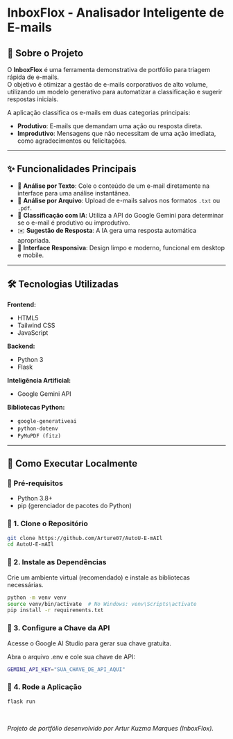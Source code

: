 # InboxFlox - Analisador Inteligente de E-mails  

## 📄 Sobre o Projeto  

O **InboxFlox** é uma ferramenta demonstrativa de portfólio para triagem rápida de e-mails.  
O objetivo é otimizar a gestão de e-mails corporativos de alto volume, utilizando um modelo generativo para automatizar a classificação e sugerir respostas iniciais.  

A aplicação classifica os e-mails em duas categorias principais:  
- **Produtivo**: E-mails que demandam uma ação ou resposta direta.  
- **Improdutivo**: Mensagens que não necessitam de uma ação imediata, como agradecimentos ou felicitações.  

---

## ✨ Funcionalidades Principais  

- 📑 **Análise por Texto**: Cole o conteúdo de um e-mail diretamente na interface para uma análise instantânea.  
- 📂 **Análise por Arquivo**: Upload de e-mails salvos nos formatos `.txt` ou `.pdf`.  
- 🤖 **Classificação com IA**: Utiliza a API do Google Gemini para determinar se o e-mail é produtivo ou improdutivo.  
- ✉️ **Sugestão de Resposta**: A IA gera uma resposta automática apropriada.  
- 📱 **Interface Responsiva**: Design limpo e moderno, funcional em desktop e mobile.  

---

## 🛠️ Tecnologias Utilizadas  

**Frontend:**  
- HTML5  
- Tailwind CSS  
- JavaScript  

**Backend:**  
- Python 3  
- Flask  

**Inteligência Artificial:**  
- Google Gemini API  

**Bibliotecas Python:**  
- `google-generativeai`  
- `python-dotenv`  
- `PyMuPDF (fitz)`  

---

## 🚀 Como Executar Localmente  

### 🔹 Pré-requisitos  
- Python 3.8+  
- pip (gerenciador de pacotes do Python)  

### 🔹 1. Clone o Repositório  
```bash
git clone https://github.com/Arture07/AutoU-E-mAIl
cd AutoU-E-mAIl
```
### 🔹 2. Instale as Dependências
Crie um ambiente virtual (recomendado) e instale as bibliotecas necessárias.
```bash
python -m venv venv
source venv/bin/activate  # No Windows: venv\Scripts\activate
pip install -r requirements.txt
```
### 🔹 3. Configure a Chave da API
Acesse o Google AI Studio para gerar sua chave gratuita.

Abra o arquivo .env e cole sua chave de API:
```bash
GEMINI_API_KEY="SUA_CHAVE_DE_API_AQUI"
```
### 🔹 4. Rode a Aplicação
```bash
flask run
```
<br> 

*Projeto de portfólio desenvolvido por Artur Kuzma Marques (InboxFlox).* 
